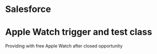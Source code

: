 # Salesforce
# Apple Watch trigger and test class
Providing with free Apple Watch after closed opportunity
